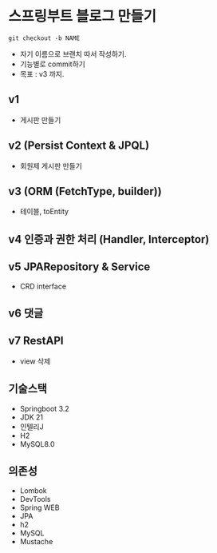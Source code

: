 # 스프링부트 블로그 만들기
`git checkout -b NAME`
- 자기 이름으로 브랜치 따서 작성하기.
- 기능별로 commit하기
- 목표 : v3 까지.

## v1
- 게시판 만들기
## v2 (Persist Context & JPQL)
- 회원제 게시판 만들기
## v3 (ORM (FetchType, builder))
- 테이블, toEntity
## v4 인증과 권한 처리 (Handler, Interceptor)
## v5 JPARepository & Service
- CRD interface
## v6 댓글
## v7 RestAPI
- view 삭제

## 기술스택

- Springboot 3.2
- JDK 21
- 인텔리J
- H2
- MySQL8.0

## 의존성

- Lombok
- DevTools
- Spring WEB
- JPA
- h2
- MySQL
- Mustache